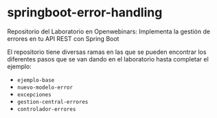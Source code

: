 # springboot-error-handling
Repositorio del Laboratorio en Openwebinars: Implementa la gestión de errores en tu API REST con Spring Boot


El repositorio tiene diversas ramas en las que se pueden encontrar los diferentes pasos que se van dando en el laboratorio hasta completar el ejemplo:

- `ejemplo-base`
- `nuevo-modelo-error`
- `excepciones`
- `gestion-central-errores`
- `controlador-errores`